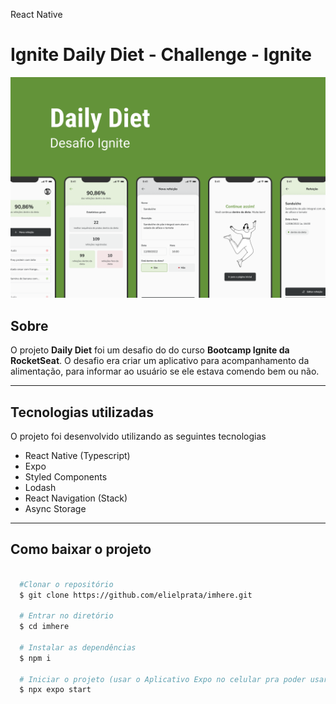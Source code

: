 React Native

# **Ignite Daily Diet - Challenge - Ignite**

![Capa, Project presentation image](/Images.README/Capa.png)

## Sobre

O projeto **Daily Diet** foi um desafio do do curso **Bootcamp Ignite da RocketSeat**.
O desafio era criar um aplicativo para acompanhamento da alimentação, para informar ao usuário se ele estava comendo bem ou não.

---

## Tecnologias utilizadas

O projeto foi desenvolvido utilizando as seguintes tecnologias

- React Native (Typescript)
- Expo
- Styled Components
- Lodash
- React Navigation (Stack)
- Async Storage

---

## Como baixar o projeto

```bash

  #Clonar o repositório
  $ git clone https://github.com/elielprata/imhere.git

  # Entrar no diretório
  $ cd imhere

  # Instalar as dependências
  $ npm i

  # Iniciar o projeto (usar o Aplicativo Expo no celular pra poder usar)
  $ npx expo start

```

